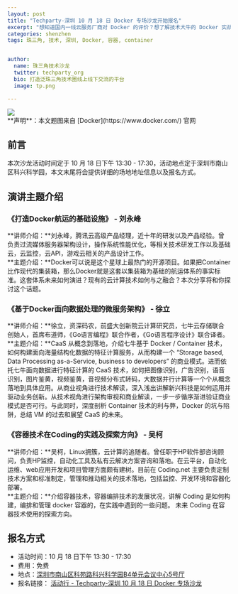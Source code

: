 ```yaml
---
layout: post
title: "Techparty-深圳 10 月 18 日 Docker 专场沙龙开始报名"
excerpt: "想知道国内一线云服务厂商对 Docker 的评价？想了解技术大牛的 Docker 实战经验？想了解 Docker 的坑与陷阱？想了解容器技术的未来？那还等什么，就在深圳科兴科学园，就在本月 18 号，就在这个周日，来自国内一线云计算厂商的三位讲师，为你一一解开心中疑惑，还不赶紧抢占参会名额？"
categories: shenzhen
tags: 珠三角, 技术, 深圳, Docker, 容器, container


author:
  name: 珠三角技术沙龙
  twitter: techparty_org
  bio: 打造泛珠三角技术圈线上线下交流的平台
  image: tp.png

---
```


<img src="http://77fktv.com1.z0.glb.clouddn.com/events/2015/09/shenzhen/docker.png" style='display:block;margin:auto;'>
**声明**：本文题图来自 [Docker](https://www.docker.com/) 官网

## 前言
本次沙龙活动时间定于 10 月 18 日下午 13:30 - 17:30，活动地点定于深圳市南山区科兴科学园，本文末尾将会提供详细的场地地址信息以及报名方式。

## 演讲主题介绍
### 《打造Docker航运的基础设施》 - 刘永峰
**讲师介绍：**刘永峰，腾讯云高级产品经理，近十年的研发以及产品经验。曾负责过流媒体服务器架构设计，操作系统性能优化，等相关技术研发工作以及基础云，云监控，云API，游戏云相关的产品设计工作。  
**主题介绍：**Docker可以说是这个星球上最热门的开源项目。如果把Container比作现代的集装箱，那么Docker就是这套以集装箱为基础的航运体系的事实标准。这套体系未来如何演进？现有的云计算技术如何与之融合？本次分享将和你探讨这个话题。

### 《基于Docker面向数据处理的微服务架构》 - 徐立
**讲师介绍：**徐立，资深码农，前盛大创新院云计算研究员，七牛云存储联合创始人，首席布道师，《Go语言编程》联合作者，《Go语言程序设计》联合译者。  
**主题介绍：**CaaS 从概念到落地，介绍七牛基于 Docker / Container 技术，如何构建面向海量结构化数据的特征计算服务，从而构建一个 “Storage based, Data Processing as-a-Service, business to developers” 的商业模式。进而依托七牛面向数据进行特征计算的 CaaS 技术，如何把图像识别，广告识别，语音识别，图片鉴黄，视频鉴黄，音视频分布式转码，大数据并行计算等一个个从概念落地到具体应用。从商业视角进行技术解读，深入浅出讲解新兴科技是如何运用并驱动业务创新。从技术视角进行架构审视和商业解读，一步一步循序渐进验证商业模式是否可行。与此同时，深度剖析 Container 技术的利与弊，Docker 的坑与陷阱，总结 VM 的过去和展望 CaaS 的未来。

### 《容器技术在Coding的实践及探索方向》 - 吴柯
**讲师介绍：**吴柯，Linux拥簇，云计算的追随者。曾任职于HP软件部咨询顾问，负责HP监控，自动化工具及私有云解决方案咨询和落地。在云平台，自动化运维、web应用开发和项目管理方面颇有建树。目前在 Coding.net 主要负责定制技术方案和标准制定，管理和推动相关的技术落地，包括监控、开发环境和容器化部署。  
**主题介绍：**介绍容器技术，容器编排技术的发展状况，讲解 Coding 是如何构建，编排和管理 docker 容器的，在实践中遇到的一些问题。 未来 Coding 在容器技术使用的探索方向。

## 报名方式
* 活动时间：10 月 18 日下午 13:30 - 17:30
* 费用：免费
* 地点：[深圳市南山区科苑路科兴科学园B4单元会议中心5号厅](http://j.map.baidu.com/TDBJD)
* 报名链接： [活动行 - Techparty-深圳 10 月 18 日 Docker 专场沙龙](http://www.huodongxing.com/event/9303986121100)